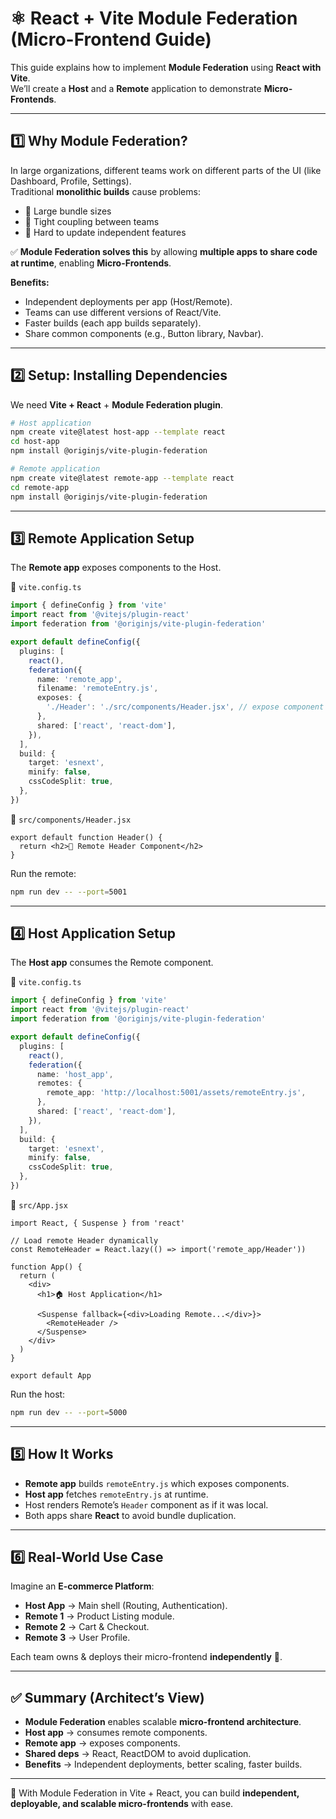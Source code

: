 
# ⚛️ React + Vite Module Federation (Micro-Frontend Guide)

This guide explains how to implement **Module Federation** using **React with Vite**.  
We’ll create a **Host** and a **Remote** application to demonstrate **Micro-Frontends**.

---

## 1️⃣ Why Module Federation?

In large organizations, different teams work on different parts of the UI (like Dashboard, Profile, Settings).  
Traditional **monolithic builds** cause problems:  
- 🚫 Large bundle sizes  
- 🚫 Tight coupling between teams  
- 🚫 Hard to update independent features  

✅ **Module Federation solves this** by allowing **multiple apps to share code at runtime**, enabling **Micro-Frontends**.

**Benefits:**
- Independent deployments per app (Host/Remote).  
- Teams can use different versions of React/Vite.  
- Faster builds (each app builds separately).  
- Share common components (e.g., Button library, Navbar).  

---

## 2️⃣ Setup: Installing Dependencies

We need **Vite + React** + **Module Federation plugin**.

```bash
# Host application
npm create vite@latest host-app --template react
cd host-app
npm install @originjs/vite-plugin-federation

# Remote application
npm create vite@latest remote-app --template react
cd remote-app
npm install @originjs/vite-plugin-federation
```

---

## 3️⃣ Remote Application Setup

The **Remote app** exposes components to the Host.

📄 `vite.config.ts`
```ts
import { defineConfig } from 'vite'
import react from '@vitejs/plugin-react'
import federation from '@originjs/vite-plugin-federation'

export default defineConfig({
  plugins: [
    react(),
    federation({
      name: 'remote_app',
      filename: 'remoteEntry.js',
      exposes: {
        './Header': './src/components/Header.jsx', // expose component
      },
      shared: ['react', 'react-dom'],
    }),
  ],
  build: {
    target: 'esnext',
    minify: false,
    cssCodeSplit: true,
  },
})
```

📄 `src/components/Header.jsx`
```tsx
export default function Header() {
  return <h2>🚀 Remote Header Component</h2>
}
```

Run the remote:
```bash
npm run dev -- --port=5001
```

---

## 4️⃣ Host Application Setup

The **Host app** consumes the Remote component.

📄 `vite.config.ts`
```ts
import { defineConfig } from 'vite'
import react from '@vitejs/plugin-react'
import federation from '@originjs/vite-plugin-federation'

export default defineConfig({
  plugins: [
    react(),
    federation({
      name: 'host_app',
      remotes: {
        remote_app: 'http://localhost:5001/assets/remoteEntry.js',
      },
      shared: ['react', 'react-dom'],
    }),
  ],
  build: {
    target: 'esnext',
    minify: false,
    cssCodeSplit: true,
  },
})
```

📄 `src/App.jsx`
```tsx
import React, { Suspense } from 'react'

// Load remote Header dynamically
const RemoteHeader = React.lazy(() => import('remote_app/Header'))

function App() {
  return (
    <div>
      <h1>🏠 Host Application</h1>

      <Suspense fallback={<div>Loading Remote...</div>}>
        <RemoteHeader />
      </Suspense>
    </div>
  )
}

export default App
```

Run the host:
```bash
npm run dev -- --port=5000
```

---

## 5️⃣ How It Works

- **Remote app** builds `remoteEntry.js` which exposes components.  
- **Host app** fetches `remoteEntry.js` at runtime.  
- Host renders Remote’s `Header` component as if it was local.  
- Both apps share **React** to avoid bundle duplication.  

---

## 6️⃣ Real-World Use Case

Imagine an **E-commerce Platform**:
- **Host App** → Main shell (Routing, Authentication).  
- **Remote 1** → Product Listing module.  
- **Remote 2** → Cart & Checkout.  
- **Remote 3** → User Profile.  

Each team owns & deploys their micro-frontend **independently** 🚀.  

---

## ✅ Summary (Architect’s View)

- **Module Federation** enables scalable **micro-frontend architecture**.  
- **Host app** → consumes remote components.  
- **Remote app** → exposes components.  
- **Shared deps** → React, ReactDOM to avoid duplication.  
- **Benefits** → Independent deployments, better scaling, faster builds.  

---

🚀 With Module Federation in Vite + React, you can build **independent, deployable, and scalable micro-frontends** with ease.  
